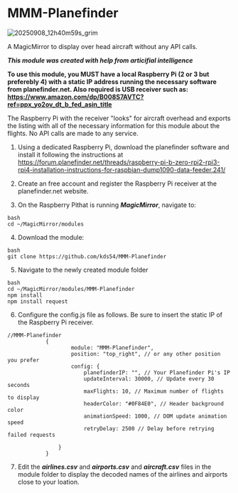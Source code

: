 # MMM-Planefinder


![20250908_12h40m59s_grim](https://github.com/user-attachments/assets/20d7f9f1-0e7d-4767-be57-91a62d016a92)



A MagicMirror to display over head aircraft without any API calls.

***This module was created with help from articifial intelligence***

**To use this module, you  MUST  have a local Raspberry Pi (2 or 3 but preferebly 4) with a static IP address running the necessary software from planefinder.net.   Also required is USB receiver such as: https://www.amazon.com/dp/B008S7AVTC?ref=ppx_yo2ov_dt_b_fed_asin_title**

The Raspberry Pi with the receiver "looks" for aircraft overhead and exports the listing with all of the necessary information for this module about the flights.  No  API calls are made to any service.

1. Using a dedicated Raspberry Pi, download the planefinder software and install it following the instructions at https://forum.planefinder.net/threads/raspberry-pi-b-zero-rpi2-rpi3-rpi4-installation-instructions-for-raspbian-dump1090-data-feeder.241/

2. Create an free account and register the Raspberry Pi receiver at the planefinder.net website.

3. On the Raspberry Pithat is running ***MagicMirror***, navigate to:

```
bash
cd ~/MagicMirror/modules
```
    
4. Download the module:
   
```
bash
git clone https://github.com/kds54/MMM-Planefinder
```

5.  Navigate to the newly created module folder

```
bash
cd ~/MagicMirror/modules/MMM-Planefinder
npm install
npm install request
```

6. Configure the config.js file as follows.  Be sure to insert the static IP of the Raspberry Pi receiver.

```
//MMM-Planefinder
			{
    				module: "MMM-Planefinder",
    				position: "top_right", // or any other position you prefer
    				config: {
        				planefinderIP: "", // Your Planefinder Pi's IP
        				updateInterval: 30000, // Update every 30 seconds
        				maxFlights: 10, // Maximum number of flights to display
                        headerColor: "#0F84E0", // Header background color
        				animationSpeed: 1000, // DOM update animation speed
        				retryDelay: 2500 // Delay before retrying failed requests

				}
			}
```
7. Edit the ***airlines.csv*** and ***airports.csv*** and ***aircraft.csv*** files in the module folder to display the decoded names of the airlines and airports close to your loation.
